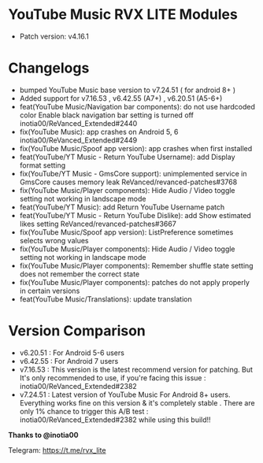 # YouTube Music RVX LITE Modules

- Patch version: v4.16.1

# Changelogs 

- bumped YouTube Music base version to v7.24.51 ( for android 8+ )
- Added support for v7.16.53 , v6.42.55 (A7+) , v6.20.51 (A5-6+)
- feat(YouTube Music/Navigation bar components): do not use hardcoded color Enable black navigation bar setting is turned off inotia00/ReVanced_Extended#2440
- fix(YouTube Music): app crashes on Android 5, 6 inotia00/ReVanced_Extended#2449
- fix(YouTube Music/Spoof app version): app crashes when first installed
- feat(YouTube/YT Music - Return YouTube Username): add Display format setting
- fix(YouTube/YT Music - GmsCore support): unimplemented service in GmsCore causes memory leak ReVanced/revanced-patches#3768
- fix(YouTube Music/Player components): Hide Audio / Video toggle setting not working in landscape mode
- feat(YouTube/YT Music): add Return YouTube Username patch
- feat(YouTube/YT Music - Return YouTube Dislike): add Show estimated likes setting ReVanced/revanced-patches#3667
- fix(YouTube Music/Spoof app version): ListPreference sometimes selects wrong values
- fix(YouTube Music/Player components): Hide Audio / Video toggle setting not working in landscape mode
- fix(YouTube Music/Player components): Remember shuffle state setting does not remember the correct state
- fix(YouTube Music/Player components): patches do not apply properly in certain versions
- feat(YouTube Music/Translations): update translation

# Version Comparison 

- v6.20.51 : For Android 5-6 users
- v6.42.55 : For Android 7 users 
- v7.16.53 : This version is the latest recommend version for patching. But It's only recommended to use, if you're facing this issue : inotia00/ReVanced_Extended#2382
- v7.24.51 : Latest version of YouTube Music For Android 8+ users. Everything works fine on this version & it's completely stable . There are only 1% chance to trigger this A/B test : inotia00/ReVanced_Extended#2382 while using this build!! 

**Thanks to @inotia00**

Telegram: https://t.me/rvx_lite
